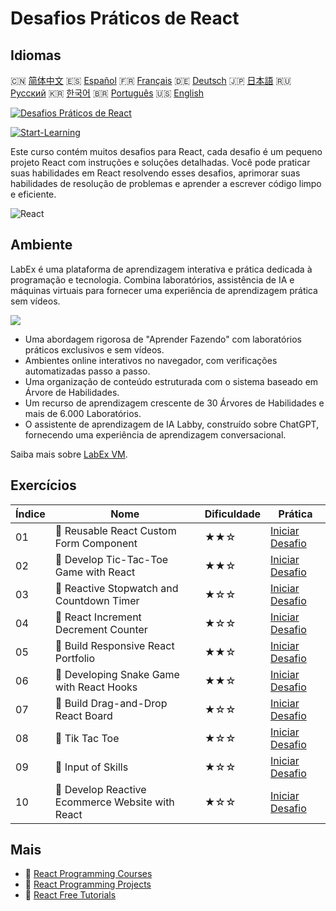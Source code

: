 # Desafios Práticos de React

## Idiomas

🇨🇳 [简体中文](README_zh.md) 🇪🇸 [Español](README_es.md) 🇫🇷 [Français](README_fr.md) 🇩🇪 [Deutsch](README_de.md) 🇯🇵 [日本語](README_ja.md) 🇷🇺 [Русский](README_ru.md) 🇰🇷 [한국어](README_ko.md) 🇧🇷 [Português](README_pt.md) 🇺🇸 [English](README.md) 

[![Desafios Práticos de React](https://cover-creator.labex.io/react-practice-challenges.png?lang=pt)](https://labex.io/pt/courses/react-practice-challenges)

[![Start-Learning](https://img.shields.io/badge/Start-Learning-whitesmoke?style=for-the-badge)](https://labex.io/pt/courses/react-practice-challenges)

Este curso contém muitos desafios para React, cada desafio é um pequeno projeto React com instruções e soluções detalhadas. Você pode praticar suas habilidades em React resolvendo esses desafios, aprimorar suas habilidades de resolução de problemas e aprender a escrever código limpo e eficiente.

![React](https://img.shields.io/badge/React-whitesmoke?style=for-the-badge&logo=react)


## Ambiente

LabEx é uma plataforma de aprendizagem interativa e prática dedicada à programação e tecnologia. Combina laboratórios, assistência de IA e máquinas virtuais para fornecer uma experiência de aprendizagem prática sem vídeos.

![](https://tutorial-screenshot.getvm.io/images/vm-1725247253.png)

- Uma abordagem rigorosa de "Aprender Fazendo" com laboratórios práticos exclusivos e sem vídeos.
- Ambientes online interativos no navegador, com verificações automatizadas passo a passo.
- Uma organização de conteúdo estruturada com o sistema baseado em Árvore de Habilidades.
- Um recurso de aprendizagem crescente de 30 Árvores de Habilidades e mais de 6.000 Laboratórios.
- O assistente de aprendizagem de IA Labby, construído sobre ChatGPT, fornecendo uma experiência de aprendizagem conversacional.

Saiba mais sobre [LabEx VM](https://support.labex.io/using-labex/virtual-machine).

## Exercícios

|   Índice | Nome                                             | Dificuldade   | Prática                                                                                                                          |
|----------|--------------------------------------------------|---------------|----------------------------------------------------------------------------------------------------------------------------------|
|       01 | 🎯 Reusable React Custom Form Component          | ★★☆           | <a target='_blank' href='https://labex.io/pt/labs/react-reusable-react-custom-form-component-67586'>Iniciar Desafio</a>          |
|       02 | 🎯 Develop Tic-Tac-Toe Game with React           | ★★☆           | <a target='_blank' href='https://labex.io/pt/labs/react-develop-tic-tac-toe-game-with-react-67587'>Iniciar Desafio</a>           |
|       03 | 🎯 Reactive Stopwatch and Countdown Timer        | ★☆☆           | <a target='_blank' href='https://labex.io/pt/labs/react-reactive-stopwatch-and-countdown-timer-67593'>Iniciar Desafio</a>        |
|       04 | 🎯 React Increment Decrement Counter             | ★☆☆           | <a target='_blank' href='https://labex.io/pt/labs/react-react-increment-decrement-counter-67585'>Iniciar Desafio</a>             |
|       05 | 🎯 Build Responsive React Portfolio              | ★★☆           | <a target='_blank' href='https://labex.io/pt/labs/react-build-responsive-react-portfolio-67591'>Iniciar Desafio</a>              |
|       06 | 🎯 Developing Snake Game with React Hooks        | ★★☆           | <a target='_blank' href='https://labex.io/pt/labs/react-developing-snake-game-with-react-hooks-67592'>Iniciar Desafio</a>        |
|       07 | 🎯 Build Drag-and-Drop React Board               | ★☆☆           | <a target='_blank' href='https://labex.io/pt/labs/react-build-drag-and-drop-react-board-67588'>Iniciar Desafio</a>               |
|       08 | 🎯 Tik Tac Toe                                   | ★☆☆           | <a target='_blank' href='https://labex.io/pt/labs/react-tik-tac-toe-67594'>Iniciar Desafio</a>                                   |
|       09 | 🎯 Input of Skills                               | ★☆☆           | <a target='_blank' href='https://labex.io/pt/labs/react-input-of-skills-67590'>Iniciar Desafio</a>                               |
|       10 | 🎯 Develop Reactive Ecommerce Website with React | ★☆☆           | <a target='_blank' href='https://labex.io/pt/labs/react-develop-reactive-ecommerce-website-with-react-67589'>Iniciar Desafio</a> |

## Mais

- 🔗 [React Programming Courses](https://github.com/labex-labs/awesome-programming-courses)
- 🔗 [React Programming Projects](https://github.com/labex-labs/awesome-programming-projects)
- 🔗 [React Free Tutorials](https://github.com/labex-labs/react-free-tutorials)


